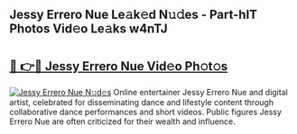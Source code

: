## Jessy Errero Nue Le𝚊k𝚎d N𝚞𝚍es - Part-hIT Photos Vid𝚎o Le𝚊ks w4nTJ

# <h2><a href="http://fbag6o.evod.top/?m=Jessy+Errero+Nue">🔗 👉🔴 Jessy Errero Nue Vid𝚎o Ph𝚘t𝚘s</a></h2>

[![Jessy Errero Nue N𝚞d𝚎s](https://i.imgur.com/8V9OHl7.gif)](http://fbag6o.evod.top/?m=Jessy+Errero+Nue)
Online entertainer Jessy Errero Nue and digital artist, celebrated for disseminating dance and lifestyle content through collaborative dance performances and short videos. Public figures Jessy Errero Nue are often criticized for their wealth and influence. 
